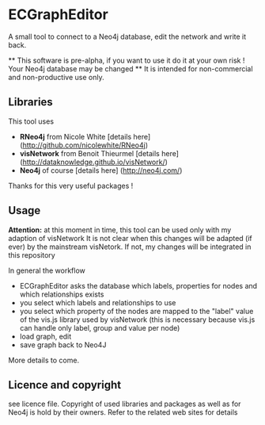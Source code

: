 # ECGraphEditor
A small tool to connect to a Neo4j database, edit the network and write it back.

** This software is pre-alpha, if you want to use it do it at your own risk ! Your Neo4j database may be changed **
It is intended for non-commercial and non-productive use only.

## Libraries
This tool uses 

- **RNeo4j** from Nicole White [details here] (http://github.com/nicolewhite/RNeo4j)
- **visNetwork** from Benoit Thieurmel [details here] (http://dataknowledge.github.io/visNetwork/)
- **Neo4j** of course [details here] (http://neo4j.com/)

Thanks for this very useful packages !

## Usage
**Attention:** at this moment in time, this tool can be used only with my adaption of visNetwork
It is not clear when this changes will be adapted (if ever) by the mainstream visNetork. If not, 
my changes will be integrated in this repository

In general the workflow

- ECGraphEditor asks the database which labels, properties for nodes and which relationships exists
- you select which labels and relationships to use
- you select which property of the nodes are mapped to the "label" value of the vis.js library used by visNetwork
  (this is necessary because vis.js can handle only label, group and value per node)
- load graph, edit
- save graph back to Neo4J

More details to come.

## Licence and copyright
see licence file. Copyright of used libraries and packages as well as for Neo4j is hold by their owners.
Refer to the related web sites for details
